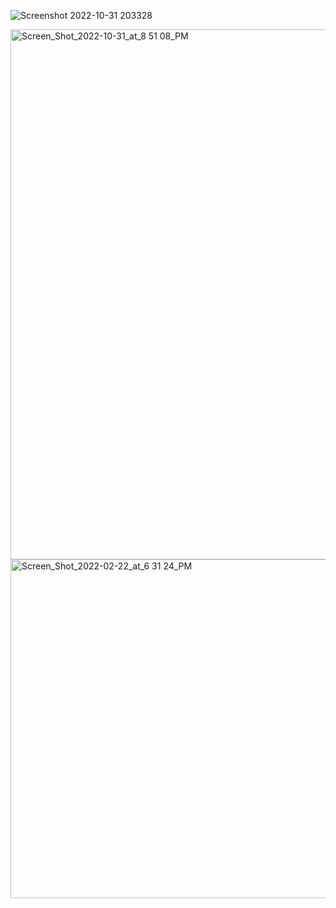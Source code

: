 ![Screenshot 2022-10-31 203328](https://user-images.githubusercontent.com/34819737/199133850-a8e7fa47-9fc1-4728-bc18-3fae3a732b4b.png)

<img width="848" alt="Screen_Shot_2022-10-31_at_8 51 08_PM" src="https://user-images.githubusercontent.com/34819737/199135866-72dad15f-caca-47b0-8507-7d7f43d46f3c.png">

<img width="542" alt="Screen_Shot_2022-02-22_at_6 31 24_PM" src="https://user-images.githubusercontent.com/34819737/199135918-fb20c500-a09d-43f7-9d3c-6712a17f3186.png">
